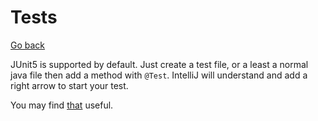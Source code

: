 # Tests

[Go back](../index.md#intellij-idea)

JUnit5 is supported by default. Just create
a test file, or a least a normal java file then
add a method with ``@Test``. IntelliJ will understand
and add a right arrow to start your test.

You may find [that](https://www.jetbrains.com/help/idea/junit.html)
useful.